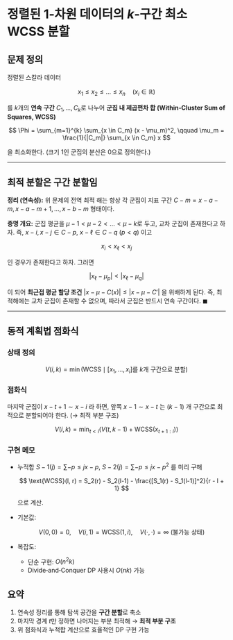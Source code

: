 
# 정렬된 1‑차원 데이터의 $k$‑구간 최소 WCSS 분할

## 문제 정의

정렬된 스칼라 데이터

$$
x_1 \le x_2 \le \dots \le x_n \quad (x_i \in \mathbb{R})
$$

를 $k$개의 **연속 구간** $C_1,\dots,C_k$로 나누어
**군집 내 제곱편차 합 (Within‐Cluster Sum of Squares, WCSS)**

$$
\Phi = \sum_{m=1}^{k} \sum_{x \in C_m} (x - \mu_m)^2,  
\qquad \mu_m = \frac{1}{|C_m|} \sum_{x \in C_m} x
$$

을 최소화한다.
(크기 1인 군집의 분산은 $0$으로 정의한다.)

---

## 최적 분할은 구간 분할임

**정리 (연속성):**
위 문제의 전역 최적 해는 항상 각 군집이 지표 구간
$C-m = {x-{a-m}, x-{a-m+1}, \dots, x-{b-m}}$ 형태이다.

**증명 개요:**
군집 평균을 $\mu-1 < \mu-2 < \dots < \mu-k$로 두고,
교차 군집이 존재한다고 하자.
즉, $x-i, x-j \in C-p$, $x-\ell \in C-q$ ($p < q$) 이고

$$
x_i < x_\ell < x_j
$$

인 경우가 존재한다고 하자. 그러면

$$
|x_\ell - \mu_p| < |x_\ell - \mu_q|
$$

이 되어 **최근접 평균 할당 조건**
$|x - \mu-{C(x)}| \le |x - \mu-{C'}|$ 을 위배하게 된다.
즉, 최적해에는 교차 군집이 존재할 수 없으며,
따라서 군집은 반드시 연속 구간이다. $\blacksquare$

---

## 동적 계획법 점화식

### 상태 정의

$$
V(i, k) = \min \left( \text{WCSS} \mid [x_1, \dots, x_i] \text{를 } k \text{개 구간으로 분할} \right)
$$

### 점화식

마지막 군집이 $x-{t+1} \sim x-i$ 라 하면,
앞쪽 $x-1 \sim x-t$ 는 $(k-1)$ 개 구간으로 최적으로 분할되어야 한다.
(→ 최적 부분 구조)

$$
V(i,k) = \min_{t < i} \left( V(t, k-1) + \text{WCSS}(x_{t+1:i}) \right)
$$

### 구현 메모

* 누적합 $S-1(j) = \sum-{p \le j} x-p$,
  $S-2(j) = \sum-{p \le j} x-p^2$ 를 미리 구해

  $$
  \text{WCSS}(l, r) =
  S_2(r) - S_2(l-1) -
  \frac{[S_1(r) - S_1(l-1)]^2}{r - l + 1}
  $$

  으로 계산.

* 기본값:

  $$
  V(0,0)=0,\quad
  V(i,1)=\text{WCSS}(1,i),\quad
  V(\cdot,\cdot) = \infty\ \text{(불가능 상태)}
  $$

* 복잡도:

  * 단순 구현: $O(n^2 k)$
  * Divide‑and‑Conquer DP 사용시 $O(nk)$ 가능

## 요약

1. 연속성 정리를 통해 탐색 공간을 **구간 분할**로 축소
2. 마지막 경계 $t$만 정하면 나머지는 부분 최적해 → **최적 부분 구조**
3. 위 점화식과 누적합 계산으로 효율적인 DP 구현 가능

